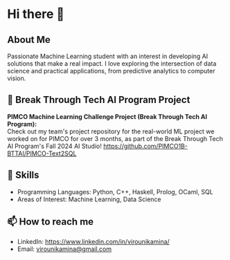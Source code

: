 # Hi there 👋

## About Me
Passionate Machine Learning student with an interest in developing AI solutions that make a real impact. I  love exploring the intersection of data science and practical applications, from predictive analytics to computer vision.

## 🚀 Break Through Tech AI Program Project
**PIMCO Machine Learning Challenge Project (Break Through Tech AI Program):**  
Check out my team's project repository for the real-world ML project we worked on for PIMCO for over 3 months, as part of the Break Through Tech AI Program's Fall 2024 AI Studio! https://github.com/PIMCO1B-BTTAI/PIMCO-Text2SQL

## 🔧 Skills
- Programming Languages: Python, C++, Haskell, Prolog, OCaml, SQL
- Areas of Interest: Machine Learning, Data Science


## 📫 How to reach me
- LinkedIn: https://www.linkedin.com/in/virounikamina/
- Email: virounikamina@gmail.com

